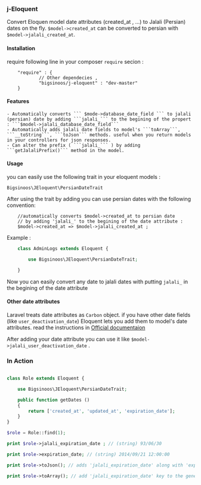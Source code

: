 ### j-Eloquent
Convert Eloquen model date attributes (created_at , ...) to Jalali (Persian) dates on the fly. ```$model->created_at``` can be converted to persian with ```$model->jalali_created_at```.

#### Installation

require following line in  your composer ```require``` secion : 


```
	"require" : {
			// Other dependecies ,
			"bigsinoos/j-eloquent" : "dev-master"
	}
```

#### Features

	- Automatically converts ``` $mode->database_date_field ``` to jalali (persian) date by adding ```jalali_``` to the begining of the propert : ```$model->jalali_database_date_field```
	- Automatically adds jalali date fields to model's ```toArray```, ```__toString```, ```toJson``` methods. useful when you return models in your controllers for json responses.
	- Can alter the prefix ( ```jalali_``` ) by adding ```getJalaliPrefix()``` method in the model.

#### Usage

you can easily use the following trait in your eloquent models :

```Bigsinoos\JEloquent\PersianDateTrait``` 

After using the trait by adding you can use persian dates with the following convention:
```
	//automatically converts $model->created_at to persian date
	// by adding 'jalali_' to the begining of the date attribute :
	$model->created_at => $model->jalali_created_at ;
```
Example :

```php
	class AdminLogs extends Eloquent {

		use Bigsinoos\JEloquent\PersianDateTrait;

	}

```
Now you can easily convert any date to jalali dates with putting ```jalali_``` in the begining of the date attribute

#### Other date attributes

Laravel treats date attributes as ```Carbon``` object. if you have other date fields (like ```user_deactivation_date```) Eloquent lets you add them to model's date attributes. read the instructions in [Official documentaion](http://laravel.com/docs/eloquent#date-mutators)

After adding your date attribute you can use it like ```$model->jalali_user_deactivation_date``` .

### In Action

```php

class Role extends Eloquent {

	use Bigsinoos\JEloquent\PersianDateTrait;

	public function getDates ()
	{
		return ['created_at', 'updated_at', 'expiration_date'];
	}
}

$role = Role::find(1);

print $role->jalali_expiration_date ; // (string) 93/06/30

print $role->expiration_date; // (string) 2014/09/21 12:00:00

print $role->toJson(); // adds 'jalali_expiration_date' along with 'expiration_date'

print $role->toArray(); // add 'jalali_expiration_date' key to the generated array through magic methods.

```